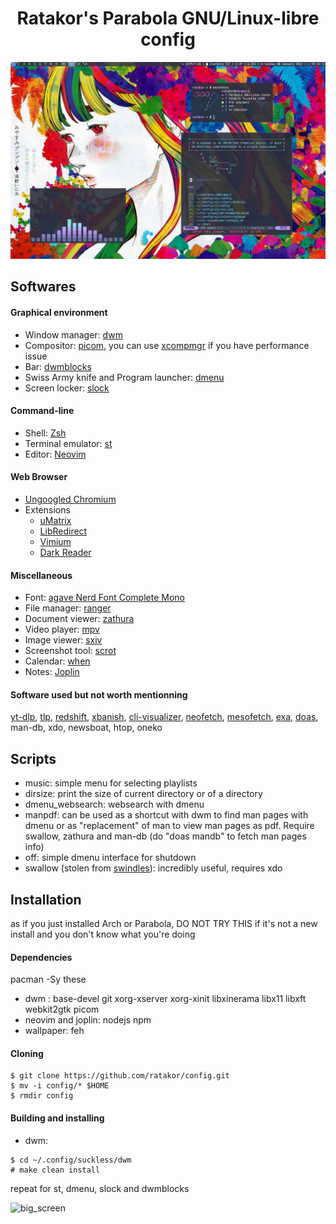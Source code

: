 <h1 align="center">Ratakor's Parabola GNU/Linux-libre config</h1>

![screenshot](Pictures/normal.png)

## Softwares

#### Graphical environment

- Window manager: [dwm](https://dwm.suckless.org)
- Compositor: [picom](https://github.com/yshui/picom), you can use [xcompmgr](https://github.com/freedesktop/xcompmgr) if you have performance issue
- Bar: [dwmblocks](https://github.com/torrinfail/dwmblocks)
- Swiss Army knife and Program launcher: [dmenu](https://tools.suckless.org/dmenu)
- Screen locker: [slock](https://tools.suckless.org/slock)

#### Command-line

- Shell: [Zsh](https://github.com/zsh-users/zsh)
- Terminal emulator: [st](https://st.suckless.org/)
- Editor: [Neovim](https://github.com/neovim/neovim)

#### Web Browser

- [Ungoogled Chromium](https://github.com/ungoogled-software/ungoogled-chromium)
- Extensions
	- [uMatrix](https://github.com/gorhill/uMatrix)
	- [LibRedirect](https://libredirect.github.io)
	- [Vimium](https://github.com/philc/vimium)
	- [Dark Reader](https://darkreader.org)

#### Miscellaneous

- Font: [agave Nerd Font Complete Mono](https://github.com/ryanoasis/nerd-fonts/tree/master/patched-fonts/Agave)
- File manager: [ranger](https://github.com/ranger/ranger)
- Document viewer: [zathura](https://github.com/pwmt/zathura)
- Video player: [mpv](https://github.com/mpv-player/mpv)
- Image viewer: [sxiv](https://github.com/xyb3rt/sxiv)
- Screenshot tool: [scrot](https://github.com/resurrecting-open-source-projects/scrot)
- Calendar: [when](https://github.com/bcrowell/when)
- Notes: [Joplin](https://joplinapp.org/terminal)

#### Software used but not worth mentionning

[yt-dlp](https://github.com/yt-dlp/yt-dlp), [tlp](https://linrunner.de/tlp), [redshift](https://github.com/jonls/redshift), [xbanish](https://github.com/jcs/xbanish), [cli-visualizer](https://github.com/dpayne/cli-visualizer), [neofetch](https://github.com/dylanaraps/neofetch), [mesofetch](https://github.com/ratakor/mesofetch), [exa](https://github.com/ogham/exa), [doas](https://man.openbsd.org/doas), man-db, xdo, newsboat, htop, oneko

## Scripts

- music: simple menu for selecting playlists
- dirsize: print the size of current directory or of a directory
- dmenu_websearch: websearch with dmenu
- manpdf: can be used as a shortcut with dwm to find man pages with dmenu or as "replacement" of man to view man pages as pdf. Require swallow, zathura and man-db (do "doas mandb" to fetch man pages info)
- off: simple dmenu interface for shutdown
- swallow (stolen from [swindles](https://git.cbps.xyz/swindlesmccoop/not-just-dotfiles/src/branch/master/.local/bin/swallow)): incredibly useful, requires xdo

## Installation
as if you just installed Arch or Parabola, DO NOT TRY THIS if it's not a new install and you don't know what you're doing

#### Dependencies

pacman -Sy these
- dwm : base-devel git xorg-xserver xorg-xinit libxinerama libx11 libxft webkit2gtk picom
- neovim and joplin: nodejs npm
- wallpaper: feh

#### Cloning

```
$ git clone https://github.com/ratakor/config.git
$ mv -i config/* $HOME
$ rmdir config
```

#### Building and installing

- dwm:
```
$ cd ~/.config/suckless/dwm
# make clean install
```
repeat for st, dmenu, slock and dwmblocks

![big_screen](Pictures/big_screen.png)
